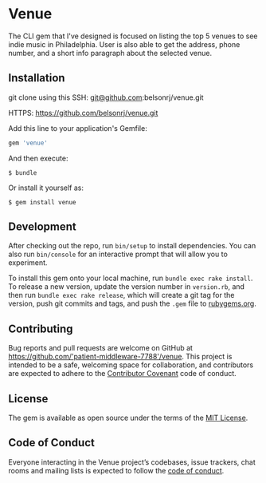 # Venue

The CLI gem that I've designed is focused on listing the top 5 venues to see indie music in Philadelphia. 
User is also able to get the address, phone number, and a short info paragraph about the selected venue.

## Installation

git clone using this SSH: git@github.com:belsonrj/venue.git

HTTPS: https://github.com/belsonrj/venue.git

Add this line to your application's Gemfile:

```ruby
gem 'venue'
```

And then execute:

    $ bundle

Or install it yourself as:

    $ gem install venue

## Development

After checking out the repo, run `bin/setup` to install dependencies. You can also run `bin/console` for an interactive prompt that will allow you to experiment.

To install this gem onto your local machine, run `bundle exec rake install`. To release a new version, update the version number in `version.rb`, and then run `bundle exec rake release`, which will create a git tag for the version, push git commits and tags, and push the `.gem` file to [rubygems.org](https://rubygems.org).

## Contributing

Bug reports and pull requests are welcome on GitHub at https://github.com/'patient-middleware-7788'/venue. This project is intended to be a safe, welcoming space for collaboration, and contributors are expected to adhere to the [Contributor Covenant](http://contributor-covenant.org) code of conduct.

## License

The gem is available as open source under the terms of the [MIT License](https://opensource.org/licenses/MIT).

## Code of Conduct

Everyone interacting in the Venue project’s codebases, issue trackers, chat rooms and mailing lists is expected to follow the [code of conduct](https://github.com/'patient-middleware-7788'/venue/blob/master/CODE_OF_CONDUCT.md).
